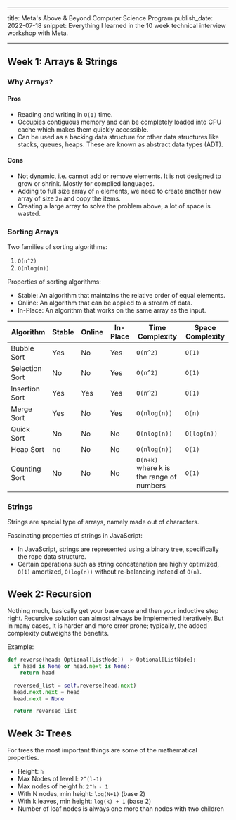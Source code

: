 <!-- deno-fmt-ignore-file -->

---

title: Meta's Above & Beyond Computer Science Program
publish_date: 2022-07-18
snippet: Everything I learned in the 10 week technical interview workshop with Meta.

---

## Week 1: Arrays & Strings

### Why Arrays?

#### Pros

- Reading and writing in `O(1)` time.
- Occupies contiguous memory and can be completely loaded into CPU cache which makes them quickly accessible.
- Can be used as a backing data structure for other data structures like stacks, queues, heaps. These are known as abstract data types (ADT).

#### Cons

- Not dynamic, i.e. cannot add or remove elements. It is not designed to grow or shrink. Mostly for complied languages.
- Adding to full size array of `n` elements, we need to create another new array of size `2n` and copy the items.
- Creating a large array to solve the problem above, a lot of space is wasted.

### Sorting Arrays

Two families of sorting algorithms:

1. `O(n^2)`
1. `O(nlog(n))`

Properties of sorting algorithms:

- Stable: An algorithm that maintains the relative order of equal elements.
- Online: An algorithm that can be applied to a stream of data.
- In-Place: An algorithm that works on the same array as the input.

| Algorithm      | Stable | Online | In-Place | Time Complexity                          | Space Complexity |
| -------------- | ------ | ------ | -------- | ---------------------------------------- | ---------------- |
| Bubble Sort    | Yes    | No     | Yes      | `O(n^2)`                                 | `O(1)`           |
| Selection Sort | No     | No     | Yes      | `O(n^2)`                                 | `O(1)`           |
| Insertion Sort | Yes    | Yes    | Yes      | `O(n^2)`                                 | `O(1)`           |
| Merge Sort     | Yes    | No     | Yes      | `O(nlog(n))`                             | `O(n)`           |
| Quick Sort     | No     | No     | No       | `O(nlog(n))`                             | `O(log(n))`      |
| Heap Sort      | no     | No     | No       | `O(nlog(n))`                             | `O(1)`           |
| Counting Sort  | No     | No     | No       | `O(n+k)` where k is the range of numbers | `O(1)`           |

### Strings

Strings are special type of arrays, namely made out of characters.

Fascinating properties of strings in JavaScript:

- In JavaScript, strings are represented using a binary tree, specifically the rope data structure.
- Certain operations such as string concatenation are highly optimized, `O(1)` amortized, `O(log(n))` without re-balancing instead of `O(n)`.

## Week 2: Recursion

Nothing much, basically get your base case and then your inductive step right. Recursive solution can almost always be implemented iteratively. But in many cases, it is harder and more error prone; typically, the added complexity outweighs the benefits.

Example:

```python
def reverse(head: Optional[ListNode]) -> Optional[ListNode]:
  if head is None or head.next is None:
    return head

  reversed_list = self.reverse(head.next)
  head.next.next = head
  head.next = None

  return reversed_list
```

## Week 3: Trees

For trees the most important things are some of the mathematical properties.

- Height: `h`
- Max Nodes of level l: `2^(l-1)`
- Max nodes of height h: `2^h - 1`
- With N nodes, min height: `log(N+1)` (base 2)
- With k leaves, min height: `log(k) + 1` (base 2)
- Number of leaf nodes is always one more than nodes with two children
